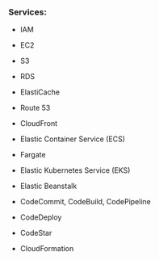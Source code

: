 ### Services:
- IAM
- EC2

- S3
- RDS
- ElastiCache

- Route 53
- CloudFront

- Elastic Container Service (ECS)
- Fargate
- Elastic Kubernetes Service (EKS)

- Elastic Beanstalk
- CodeCommit, CodeBuild, CodePipeline
- CodeDeploy
- CodeStar

- CloudFormation












